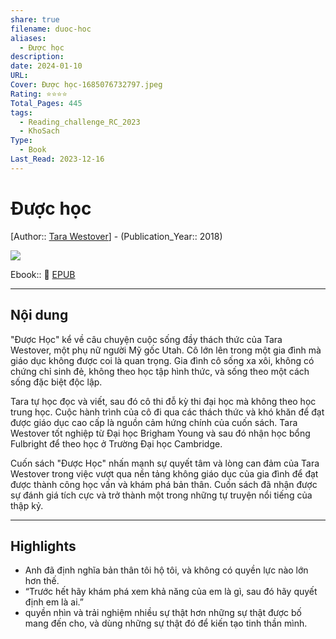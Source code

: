 ```yaml
---
share: true
filename: duoc-hoc
aliases:
  - Được học
description: 
date: 2024-01-10
URL: 
Cover: Được học-1685076732797.jpeg
Rating: ⭐⭐⭐⭐
Total_Pages: 445
tags:
  - Reading_challenge_RC_2023
  - KhoSach
Type:
  - Book
Last_Read: 2023-12-16
---
```


# Được học
[Author:: [Tara Westover](Tara%20Westover.md)] - (Publication_Year:: 2018)

![](https://i.imgur.com/dAQu5hN.jpg)

Ebook:: 📘 [EPUB](https://onedrive.live.com/download?resid=E92BC60129512289%21175&authkey=!AK2mO29UK6HW1kU)

---
## Nội dung
"Được Học" kể về câu chuyện cuộc sống đầy thách thức của Tara Westover, một phụ nữ người Mỹ gốc Utah. Cô lớn lên trong một gia đình mà giáo dục không được coi là quan trọng. Gia đình cô sống xa xôi, không có chứng chỉ sinh đẻ, không theo học tập hình thức, và sống theo một cách sống đặc biệt độc lập.

Tara tự học đọc và viết, sau đó cô thi đỗ kỳ thi đại học mà không theo học trung học. Cuộc hành trình của cô đi qua các thách thức và khó khăn để đạt được giáo dục cao cấp là nguồn cảm hứng chính của cuốn sách. Tara Westover tốt nghiệp từ Đại học Brigham Young và sau đó nhận học bổng Fulbright để theo học ở Trường Đại học Cambridge.

Cuốn sách "Được Học" nhấn mạnh sự quyết tâm và lòng can đảm của Tara Westover trong việc vượt qua nền tảng không giáo dục của gia đình để đạt được thành công học vấn và khám phá bản thân. Cuốn sách đã nhận được sự đánh giá tích cực và trở thành một trong những tự truyện nổi tiếng của thập kỷ.

---
## Highlights
- Anh đã định nghĩa bản thân tôi hộ tôi, và không có quyền lực nào lớn hơn thế.
- “Trước hết hãy khám phá xem khả năng của em là gì, sau đó hãy quyết định em là ai.”
- quyền nhìn và trải nghiệm nhiều sự thật hơn những sự thật được bố mang đến cho, và dùng những sự thật đó để kiến tạo tinh thần mình.

